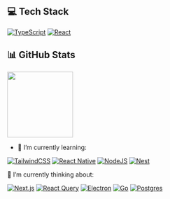 <p align="center">
  <h2>💻 Tech Stack</h2>
  <!-- <h3>Frontend</h3> -->

<!-- [![Next.js](https://img.shields.io/badge/Next.js-black?style=for-the-badge&logo=next.js&logoColor=white)](#) -->
[![TypeScript](https://img.shields.io/badge/TypeScript-3178C6?style=for-the-badge&logo=typescript&logoColor=fff)](#)
[![React](https://img.shields.io/badge/React-%2320232a.svg?style=for-the-badge&logo=react&logoColor=%2361DAFB)](#)
<!-- [![JavaScript](https://img.shields.io/badge/javascript-%23323330.svg?style=for-the-badge&logo=javascript&logoColor=%23F7DF1E)](#) -->
<!--
  <h3>Mobile</h3>
  
[![React Native](https://img.shields.io/badge/React_Native-%2320232a.svg?style=for-the-badge&logo=react&logoColor=%2361DAFB)](#)
-->
<!--
  <h3>Desktop</h3>
  
[![Electron](https://img.shields.io/badge/Electron-2B2E3A?style=for-the-badge&logo=electron&logoColor=fff)](#)
-->
<!--
  <h3>Backend</h3>

[![NodeJS](https://img.shields.io/badge/Node.js-6DA55F?style=for-the-badge&logo=node.js&logoColor=white)](#)
[![Go](https://img.shields.io/badge/Go-%2300ADD8.svg?style=for-the-badge&logo=go&logoColor=white)](#)
[![Postgres](https://img.shields.io/badge/Postgres-%23316192.svg?style=for-the-badge&logo=postgresql&logoColor=white)](#)
-->

<h2>📊 GitHub Stats</h2>
<a href="https://github.com/dobernike">
<!--     <img height="150px" src="https://github-readme-stats.vercel.app/api?username=dobernike&theme=vue-dark&include_all_commits=true&count_private=true"/> -->
    <img height="150px" src="https://github-readme-stats.vercel.app/api/top-langs/?username=dobernike&layout=compact&theme=vue-dark&hide=css,scss,html,ejs,sass&exclude_repo=dotfiles"/>
  </a>
</p>

<!--
badges - https://inttter.github.io/md-badges
**dobernike/dobernike** is a ✨ _special_ ✨ repository because its `README.md` (this file) appears on your GitHub profile.

Here are some ideas to get you started:

- 🔭 I’m currently working on ...
- 🌱 I’m currently learning ...
- 👯 I’m looking to collaborate on ...
- 🤔 I’m looking for help with ...
- 💬 Ask me about ...
- 📫 How to reach me: ...
- 😄 Pronouns: ...
- ⚡ Fun fact: ...
-->

- 🌱 I’m currently learning:


[![TailwindCSS](https://img.shields.io/badge/Tailwind%20CSS-%2338B2AC.svg?style=for-the-badge&logo=tailwind-css&logoColor=white)](#)
[![React Native](https://img.shields.io/badge/React_Native-%2320232a.svg?style=for-the-badge&logo=react&logoColor=%2361DAFB)](#)
[![NodeJS](https://img.shields.io/badge/Node.js-6DA55F?style=for-the-badge&logo=node.js&logoColor=white)](#)
[![Nest](https://img.shields.io/badge/Nest.js-%23E0234E.svg?style=for-the-badge&logo=nestjs&logoColor=white)](#)


🔭 I’m currently thinking about:


[![Next.js](https://img.shields.io/badge/Next.js-black?style=for-the-badge&logo=next.js&logoColor=white)](#)
[![React Query](https://img.shields.io/badge/React%20Query-FF4154?style=for-the-badge&logo=reactquery&logoColor=fff)](#)
[![Electron](https://img.shields.io/badge/Electron-2B2E3A?style=for-the-badge&logo=electron&logoColor=fff)](#)
[![Go](https://img.shields.io/badge/Go-%2300ADD8.svg?style=for-the-badge&logo=go&logoColor=white)](#)
[![Postgres](https://img.shields.io/badge/Postgres-%23316192.svg?style=for-the-badge&logo=postgresql&logoColor=white)](#)


